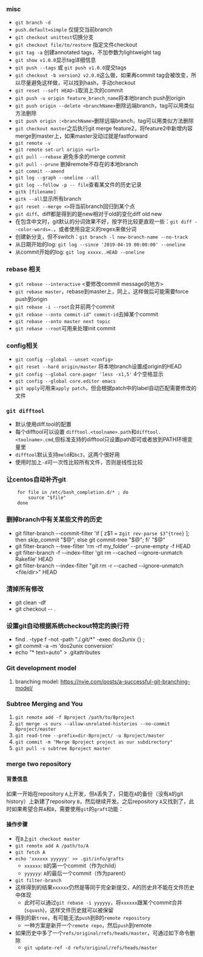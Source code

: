 ### misc
- `git branch -d`
- `push.default=simple` 仅提交当前branch
- `git checkout unittest`切换分支
- `git checkout file/to/restore` 指定文件checkout
- `git tag -a` 创建annotated tags，不加参数为lightweight tag
- `git show v1.0.0`显示tag详细信息
- `git push --tags` 或 `git push v1.0.0`提交tags
- `git checkout -b version2 v2.0.0`这么做，如果再commit tag会被改变，所以尽量避免这样做，可以找到hash，手动checkout
- `git reset --soft HEAD~1`取消上次的commit
- `git push -u origin feature_branch_name`将本地branch push到origin
- `git push origin --delete <branchName>`删除远端branch，tag可以用类似方法删除
- `git push origin :<branchName>`删除远端branch，tag可以用类似方法删除
- `git checkout master`之后执行git merge feature2，将feature2中新增内容merge到master上，如果master没动过就是fastforward
- `git remote -v`
- `git remote set-url origin <url>`
- `git pull --rebase` 避免多余的merge commit
- `git pull --prune` 删掉remote不存在的本地branch
- `git commit --amend`
- `git log --graph --oneline --all`
- `git log --follow -p -- file`查看某文件的历史记录
- `gitk [filename]`
- `gitk --all`显示所有branch
- `git reset --merge <>`将当前branch回归到某个点
- `git diff`、diff都是得到的是new相对于old的变化diff old new
- 在包含中文时，git默认的分词效果不好，按字符比较更直观一些：`git diff --color-words=.`，或者使用自定义的regex来做分词
- 创建新分支，但不switch：`git branch -l new-branch-name --no-track`
- 从日期开始的log: `git log --since '2019-04-19 00:00:00' --oneline`
- 从commit开始的log: `git log xxxxx..HEAD --oneline`

### rebase 相关
- `git rebase --interactive` <要修改commit message的地方>
- `git rebase master`，rebase到master上，同上，这样做后可能需要force push到origin
- `git rebase -i --root`合并前两个commit
- `git rebase --onto commit-id^ commit-id`去掉某个commit
- `git rebase --onto master next topic`
- `git rebase --root`可用来处理init commit

### config相关
- `git config --global --unset <config>`
- `git reset --hard origin/master` 将本地branch设置成origin的HEAD
- `git config --global core.pager 'less -x1,5'` 4个空格显示
- `git config --global core.editor emacs`
- `git apply`可用来`apply patch`，但会根据patch中的label自动匹配需要修改的文件

### `git difftool`
- 默认使用diff.tool的配置
- 每个difftool可以设置 `difftool.<toolname>.path`和`difftool.<toolname>.cmd`,但标准支持的difftool只设置path即可或者放到PATH环境变量里
- `difftool`默认支持`meld`和`bc3`，这两个很好用
- 使用时加上`-d`可一次性比较所有文件，否则是线性比较

### 让centos自动补齐git
```
    for file in /etc/bash_completion.d/* ; do
        source "$file"
    done
```

### 删掉branch中有关某些文件的历史
- git filter-branch --commit-filter 'if [ z$1 = z`git rev-parse $3^{tree}` ]; then skip_commit "$@"; else git commit-tree "$@"; fi' "$@"
- git filter-branch --tree-filter 'rm -rf my_folder' --prune-empty -f HEAD
- git filter-branch -f --index-filter 'git rm --cached --ignore-unmatch Rakefile' HEAD
- git filter-branch --index-filter "git rm -r --cached --ignore-unmatch <file/dir>" HEAD

### 清掉所有修改
- git clean -df
- git checkout -- .

### 设置git自动根据系统checkout特定的换行符
- find . -type f -not -path "./.git/*" -exec dos2unix {} \;
- git commit -a -m 'dos2unix conversion'
- echo "* text=auto" > .gitattributes

### Git development model
1. branching model: https://nvie.com/posts/a-successful-git-branching-model/

### Subtree Merging and You
1. `git remote add -f Bproject /path/to/Bproject`
2. `git merge -s ours --allow-unrelated-histories --no-commit Bproject/master`
3. `git read-tree --prefix=dir-Bproject/ -u Bproject/master`
4. `git commit -m "Merge Bproject project as our subdirectory"`
5. `git pull -s subtree Bproject master`

### merge two repository
#### 背景信息
如果一开始在repository `A`上开发，但`A`丢失了，只能在`A`的备份（没有`A`的git history）上新建了repository `B`，然后继续开发。之后repository `A`又找到了，此时如果希望合并`A`和`B`，需要使用`git`的`graft`功能：

#### 操作步骤
- 在`B`上`git checkout master`
- `git remote add A /path/to/A`
- `git fetch A`
- `echo 'xxxxxx yyyyyy' >> .git/info/grafts`
    - `xxxxxx`: `B`的第一个commit（作为child）
    - `yyyyyy`: `A`的最后一个commit（作为parent）
- `git filter-branch`
- 这样得到的结果`xxxxxx`仍然是等同于完全新提交，A的历史并不能在文件历史中体现
    - 此时可以通过`git rebase -i yyyyyy`，将`xxxxxx`跟某个commit合并(`squash`)，这样文件历史就可以被保留
- 得到的新`tree`，有可能无法`push`到B的`remote repository`
    - 一种方案是新开一个`remote repo`，然后`push`到remote
- 如果历史中多了一个`refs/original/refs/heads/master`，可通过如下命令删除
    - `git update-ref -d refs/original/refs/heads/master`
